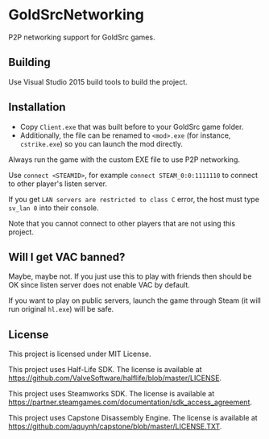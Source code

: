 # GoldSrcNetworking

P2P networking support for GoldSrc games.

## Building

Use Visual Studio 2015 build tools to build the project.

## Installation

- Copy `Client.exe` that was built before to your GoldSrc game folder.
- Additionally, the file can be renamed to `<mod>.exe` (for instance, `cstrike.exe`) so you can launch the mod directly.

Always run the game with the custom EXE file to use P2P networking.

Use `connect <STEAMID>`, for example `connect STEAM_0:0:1111110` to connect to other player's listen server.

If you get `LAN servers are restricted to class C` error, the host must type `sv_lan 0` into their console.

Note that you cannot connect to other players that are not using this project.

## Will I get VAC banned?

Maybe, maybe not. If you just use this to play with friends then should be OK since listen server does not enable VAC by default.

If you want to play on public servers, launch the game through Steam (it will run original `hl.exe`) will be safe.

## License

This project is licensed under MIT License.

This project uses Half-Life SDK. The license is available at https://github.com/ValveSoftware/halflife/blob/master/LICENSE.

This project uses Steamworks SDK. The license is available at https://partner.steamgames.com/documentation/sdk_access_agreement. 

This project uses Capstone Disassembly Engine. The license is available at https://github.com/aquynh/capstone/blob/master/LICENSE.TXT.
